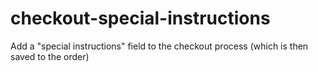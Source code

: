 # checkout-special-instructions
Add a "special instructions" field to the checkout process (which is then saved to the order)
